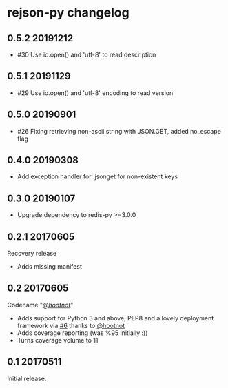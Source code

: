 # rejson-py changelog

## 0.5.2 20191212

* #30 Use io.open() and 'utf-8' to read description

## 0.5.1 20191129

* #29 Use io.open() and 'utf-8' encoding to read version

## 0.5.0 20190901

* #26 Fixing retrieving non-ascii string with JSON.GET, added no_escape flag

## 0.4.0 20190308

* Add exception handler for .jsonget for non-existent keys

## 0.3.0 20190107

* Upgrade dependency to redis-py >=3.0.0

## 0.2.1 20170605

Recovery release

* Adds missing manifest

## 0.2 20170605

Codename "_[@hootnot](https://github.com/hootnot)_"

* Adds support for Python 3 and above, PEP8 and a lovely deployment framework via [#6](https://github.com/RedisLabs/rejson-py/pull/6) thanks to [@hootnot](https://github.com/hootnot)
* Adds coverage reporting (was %95 initially :))
* Turns coverage volume to 11

## 0.1 20170511

Initial release.
